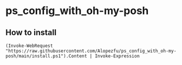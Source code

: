 # ps_config_with_oh-my-posh

## How to install
```
(Invoke-WebRequest "https://raw.githubusercontent.com/Alopezfu/ps_config_with_oh-my-posh/main/install.ps1").Content | Invoke-Expression
```